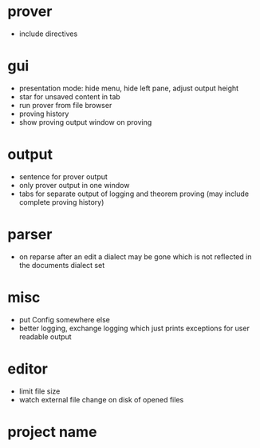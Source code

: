 # prover
* include directives

# gui
* presentation mode: hide menu, hide left pane, adjust output height
* star for unsaved content in tab
* run prover from file browser
* proving history
* show proving output window on proving

# output
* sentence for prover output
* only prover output in one window
* tabs for separate output of logging and theorem proving (may include complete proving history)

# parser
* on reparse after an edit a dialect may be gone which is not reflected in the documents dialect set

# misc
* put Config somewhere else
* better logging, exchange logging which just prints exceptions for user readable output

# editor
* limit file size
* watch external file change on disk of opened files

# project name